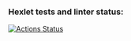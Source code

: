### Hexlet tests and linter status:
[![Actions Status](https://github.com/KatyaKorsa/backend-project-lvl1/workflows/hexlet-check/badge.svg)](https://github.com/KatyaKorsa/backend-project-lvl1/actions)